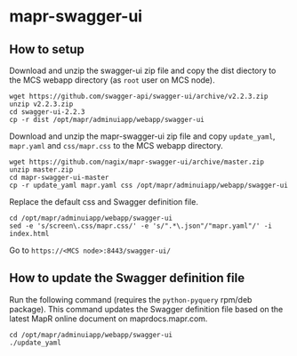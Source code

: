 # mapr-swagger-ui

## How to setup

Download and unzip the swagger-ui zip file and copy the dist diectory to the MCS webapp directory (as `root` user on MCS node).
    
    wget https://github.com/swagger-api/swagger-ui/archive/v2.2.3.zip
    unzip v2.2.3.zip
    cd swagger-ui-2.2.3
    cp -r dist /opt/mapr/adminuiapp/webapp/swagger-ui

Download and unzip the mapr-swagger-ui zip file and copy `update_yaml`, `mapr.yaml` and `css/mapr.css` to the MCS webapp directory.

    wget https://github.com/nagix/mapr-swagger-ui/archive/master.zip
    unzip master.zip
    cd mapr-swagger-ui-master
    cp -r update_yaml mapr.yaml css /opt/mapr/adminuiapp/webapp/swagger-ui

Replace the default css and Swagger definition file.

    cd /opt/mapr/adminuiapp/webapp/swagger-ui
    sed -e 's/screen\.css/mapr.css/' -e 's/".*\.json"/"mapr.yaml"/' -i index.html

Go to `https://<MCS node>:8443/swagger-ui/`

## How to update the Swagger definition file

Run the following command (requires the `python-pyquery` rpm/deb package). This command updates the Swagger definition file based on the latest MapR online document on maprdocs.mapr.com.

    cd /opt/mapr/adminuiapp/webapp/swagger-ui
    ./update_yaml

